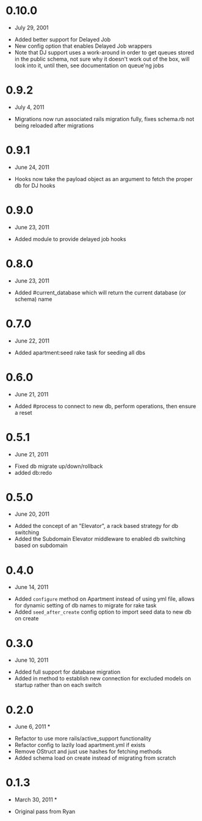 # 0.10.0
  * July 29, 2001
  
  - Added better support for Delayed Job
  - New config option that enables Delayed Job wrappers
  - Note that DJ support uses a work-around in order to get queues stored in the public schema, not sure why it doesn't work out of the box, will look into it, until then, see documentation on queue'ng jobs
  
# 0.9.2
  * July 4, 2011
  
  - Migrations now run associated rails migration fully, fixes schema.rb not being reloaded after migrations

# 0.9.1
  * June 24, 2011
  
  - Hooks now take the payload object as an argument to fetch the proper db for DJ hooks

# 0.9.0
  * June 23, 2011
  
  - Added module to provide delayed job hooks

# 0.8.0
  * June 23, 2011
  
  - Added #current_database which will return the current database (or schema) name

# 0.7.0
  * June 22, 2011
  
  - Added apartment:seed rake task for seeding all dbs

# 0.6.0
  * June 21, 2011
  
  - Added #process to connect to new db, perform operations, then ensure a reset

# 0.5.1
  * June 21, 2011
  
  - Fixed db migrate up/down/rollback
  - added db:redo

# 0.5.0
  * June 20, 2011
  
  - Added the concept of an "Elevator", a rack based strategy for db switching
  - Added the Subdomain Elevator middleware to enabled db switching based on subdomain

# 0.4.0
  * June 14, 2011
  
  - Added `configure` method on Apartment instead of using yml file, allows for dynamic setting of db names to migrate for rake task
  - Added `seed_after_create` config option to import seed data to new db on create
  
# 0.3.0
  * June 10, 2011
  
  - Added full support for database migration
  - Added in method to establish new connection for excluded models on startup rather than on each switch
    
# 0.2.0
  * June 6, 2011 *
  
  - Refactor to use more rails/active_support functionality
  - Refactor config to lazily load apartment.yml if exists
  - Remove OStruct and just use hashes for fetching methods
  - Added schema load on create instead of migrating from scratch

# 0.1.3
  * March 30, 2011 *

  - Original pass from Ryan

